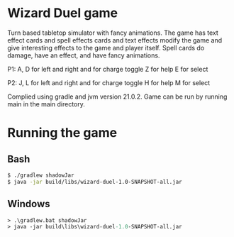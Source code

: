 # Wizard Duel game

Turn based tabletop simulator with fancy animations. The game has text effect cards and spell effects cards and 
text effects modify the game and give interesting effects to the game and player itself.
Spell cards do damage, have an effect, and have fancy animations. 

P1:
A, D for left and right and for charge toggle
Z for help
E for select

P2:
J, L for left and right and for charge toggle
H for help
M for select

Complied using gradle and jvm version 21.0.2. 
Game can be run by running main in the main directory.

# Running the game

## Bash

```sh
$ ./gradlew shadowJar
$ java -jar build/libs/wizard-duel-1.0-SNAPSHOT-all.jar
```

## Windows

```ps
> .\gradlew.bat shadowJar
> java -jar build\libs\wizard-duel-1.0-SNAPSHOT-all.jar
```
